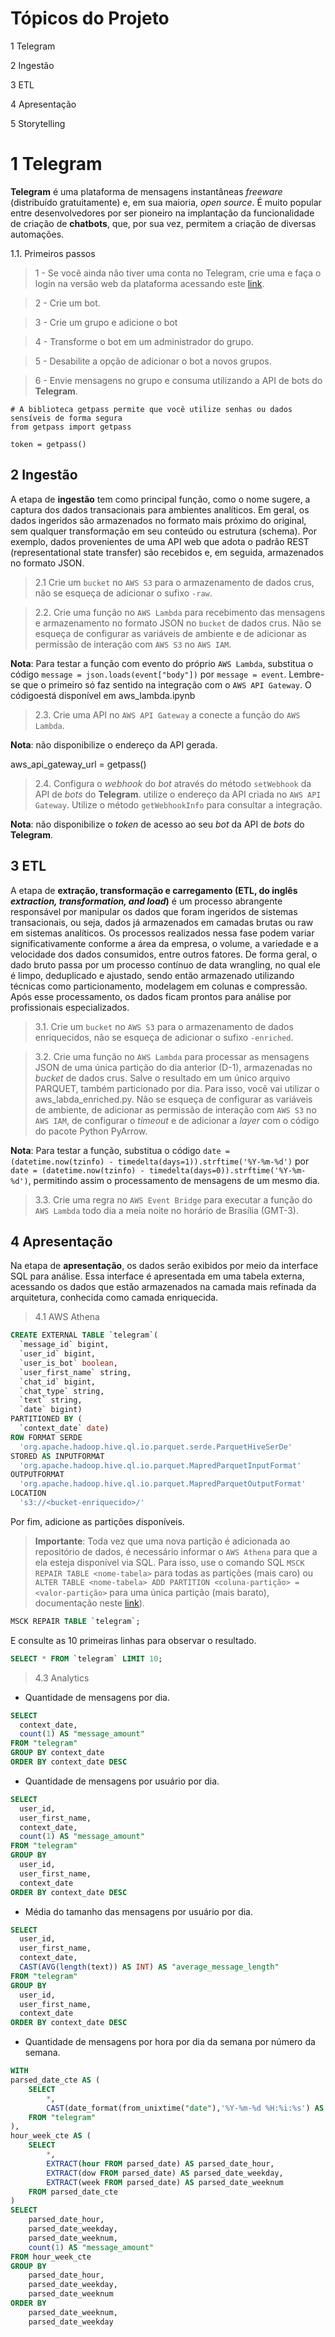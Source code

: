 #  Tópicos do Projeto

1 Telegram

2 Ingestão

3 ETL

4 Apresentação

5 Storytelling


# 1 Telegram

**Telegram** é uma plataforma de mensagens instantâneas *freeware* (distribuído gratuitamente) e, em sua maioria, *open source*. É muito popular entre desenvolvedores por ser pioneiro na implantação da funcionalidade de criação de **chatbots**, que, por sua vez, permitem a criação de diversas automações. 


1.1. Primeiros passos

> 1 - Se você ainda não tiver uma conta no Telegram, crie uma e faça o login na versão web da plataforma acessando este [link](https://web.telegram.org).

> 2 - Crie um bot.

> 3 - Crie um grupo e adicione o bot

> 4 - Transforme o bot em um administrador do grupo.

> 5 - Desabilite a opção de adicionar o bot a novos grupos.

> 6 - Envie mensagens no grupo e consuma utilizando a API de bots do **Telegram**.

```
# A biblioteca getpass permite que você utilize senhas ou dados sensíveis de forma segura
from getpass import getpass

token = getpass()
```

## 2 Ingestão

A etapa de **ingestão** tem como principal função, como o nome sugere, a captura dos dados transacionais para ambientes analíticos. Em geral, os dados ingeridos são armazenados no formato mais próximo do original, sem qualquer transformação em seu conteúdo ou estrutura (schema). Por exemplo, dados provenientes de uma API web que adota o padrão REST (representational state transfer) são recebidos e, em seguida, armazenados no formato JSON.

> 2.1 Crie um `bucket` no `AWS S3` para o armazenamento de dados crus, não se esqueça de adicionar o sufixo `-raw`.

> 2.2. Crie uma função no `AWS Lambda` para recebimento das mensagens e armazenamento no formato JSON no `bucket` de dados crus. Não se esqueça de configurar as variáveis de ambiente e de adicionar as permissão de interação com `AWS S3` no `AWS IAM`.

**Nota**: Para testar a função com evento do próprio `AWS Lambda`, substitua o código `message = json.loads(event["body"])` por `message = event`. Lembre-se que o primeiro só faz sentido na integração com o `AWS API Gateway`. O códigoestá disponível em aws_lambda.ipynb

> 2.3. Crie uma API no `AWS API Gateway` a conecte a função do `AWS Lambda`.

**Nota**: não disponibilize o endereço da API gerada.

aws_api_gateway_url = getpass()

> 2.4. Configura o *webhook* do *bot* através do método `setWebhook` da API de *bots* do **Telegram**. utilize o endereço da API criada no `AWS API Gateway`. Utilize o método `getWebhookInfo` para consultar a integração.

**Nota**: não disponibilize o *token* de acesso ao seu *bot* da API de *bots* do **Telegram**.

## 3 ETL 

A etapa de **extração, transformação e carregamento (ETL, do inglês *extraction, transformation, and load*)** é um processo abrangente responsável por manipular os dados que foram ingeridos de sistemas transacionais, ou seja, dados já armazenados em camadas brutas ou raw em sistemas analíticos. Os processos realizados nessa fase podem variar significativamente conforme a área da empresa, o volume, a variedade e a velocidade dos dados consumidos, entre outros fatores. De forma geral, o dado bruto passa por um processo contínuo de data wrangling, no qual ele é limpo, deduplicado e ajustado, sendo então armazenado utilizando técnicas como particionamento, modelagem em colunas e compressão. Após esse processamento, os dados ficam prontos para análise por profissionais especializados.

> 3.1. Crie um `bucket` no `AWS S3` para o armazenamento de dados enriquecidos, não se esqueça de adicionar o sufixo `-enriched`.

> 3.2. Crie uma função no `AWS Lambda` para processar as mensagens JSON de uma única partição do dia anterior (D-1), armazenadas no *bucket* de dados crus. Salve o resultado em um único arquivo PARQUET, também particionado por dia. Para isso, você vai utilizar o aws_labda_enriched.py. Não se esqueça de configurar as variáveis de ambiente, de adicionar as permissão de interação com `AWS S3` no `AWS IAM`, de configurar o *timeout* e de adicionar a *layer* com o código do pacote Python PyArrow.

**Nota**: Para testar a função, substitua o código `date = (datetime.now(tzinfo) - timedelta(days=1)).strftime('%Y-%m-%d')` por `date = (datetime.now(tzinfo) - timedelta(days=0)).strftime('%Y-%m-%d')`, permitindo assim o processamento de mensagens de um mesmo dia.

> 3.3. Crie uma regra no `AWS Event Bridge` para executar a função do `AWS Lambda` todo dia a meia noite no horário de Brasília (GMT-3).

## 4 Apresentação

Na etapa de **apresentação**, os dados serão exibidos por meio da interface SQL para análise. Essa interface é apresentada em uma tabela externa, acessando os dados que estão armazenados na camada mais refinada da arquitetura, conhecida como camada enriquecida.

> 4.1 AWS Athena

```sql
CREATE EXTERNAL TABLE `telegram`(
  `message_id` bigint, 
  `user_id` bigint, 
  `user_is_bot` boolean, 
  `user_first_name` string, 
  `chat_id` bigint, 
  `chat_type` string, 
  `text` string, 
  `date` bigint)
PARTITIONED BY ( 
  `context_date` date)
ROW FORMAT SERDE 
  'org.apache.hadoop.hive.ql.io.parquet.serde.ParquetHiveSerDe' 
STORED AS INPUTFORMAT 
  'org.apache.hadoop.hive.ql.io.parquet.MapredParquetInputFormat' 
OUTPUTFORMAT 
  'org.apache.hadoop.hive.ql.io.parquet.MapredParquetOutputFormat'
LOCATION
  's3://<bucket-enriquecido>/'
```

Por fim, adicione as partições disponíveis.

> **Importante**: Toda vez que uma nova partição é adicionada ao repositório de dados, é necessário informar o `AWS Athena` para que a ela esteja disponível via SQL. Para isso, use o comando SQL `MSCK REPAIR TABLE <nome-tabela>` para todas as partições (mais caro) ou `ALTER TABLE <nome-tabela> ADD PARTITION <coluna-partição> = <valor-partição>` para uma única partição (mais barato), documentação neste [link](https://docs.aws.amazon.com/athena/latest/ug/alter-table-add-partition.html)).

```sql
MSCK REPAIR TABLE `telegram`;
```
E consulte as 10 primeiras linhas para observar o resultado.

```sql
SELECT * FROM `telegram` LIMIT 10;
```

> 4.3 Analytics

- Quantidade de mensagens por dia.

```sql
SELECT 
  context_date, 
  count(1) AS "message_amount" 
FROM "telegram" 
GROUP BY context_date 
ORDER BY context_date DESC
```

- Quantidade de mensagens por usuário por dia.

```sql
SELECT 
  user_id, 
  user_first_name, 
  context_date, 
  count(1) AS "message_amount" 
FROM "telegram" 
GROUP BY 
  user_id, 
  user_first_name, 
  context_date 
ORDER BY context_date DESC
```

- Média do tamanho das mensagens por usuário por dia.

```sql
SELECT 
  user_id, 
  user_first_name, 
  context_date,
  CAST(AVG(length(text)) AS INT) AS "average_message_length" 
FROM "telegram" 
GROUP BY 
  user_id, 
  user_first_name, 
  context_date 
ORDER BY context_date DESC
```

- Quantidade de mensagens por hora por dia da semana por número da semana.

```sql
WITH 
parsed_date_cte AS (
    SELECT 
        *, 
        CAST(date_format(from_unixtime("date"),'%Y-%m-%d %H:%i:%s') AS timestamp) AS parsed_date
    FROM "telegram" 
),
hour_week_cte AS (
    SELECT
        *,
        EXTRACT(hour FROM parsed_date) AS parsed_date_hour,
        EXTRACT(dow FROM parsed_date) AS parsed_date_weekday,
        EXTRACT(week FROM parsed_date) AS parsed_date_weeknum
    FROM parsed_date_cte
)
SELECT
    parsed_date_hour,
    parsed_date_weekday,
    parsed_date_weeknum,
    count(1) AS "message_amount" 
FROM hour_week_cte
GROUP BY
    parsed_date_hour,
    parsed_date_weekday,
    parsed_date_weeknum
ORDER BY
    parsed_date_weeknum,
    parsed_date_weekday
```

